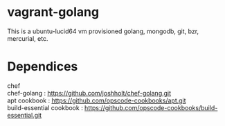 vagrant-golang
==============

This is a ubuntu-lucid64 vm provisioned golang, mongodb, git, bzr, mercurial, etc. 

Dependices
==========
chef  
chef-golang : https://github.com/joshholt/chef-golang.git  
apt cookbook : https://github.com/opscode-cookbooks/apt.git  
build-essential cookbook : https://github.com/opscode-cookbooks/build-essential.git  





